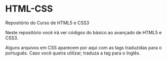 # HTML-CSS
 Repositório do Curso de HTML5 e CSS3

Neste repositório você irá ver códigos do básico ao avançado de HTML5 e CSS3.

Alguns arquivos em CSS aparecem por aqui com as tags traduzidas para o português. Caso você queira utilizar, traduza a tag para o Inglês.
